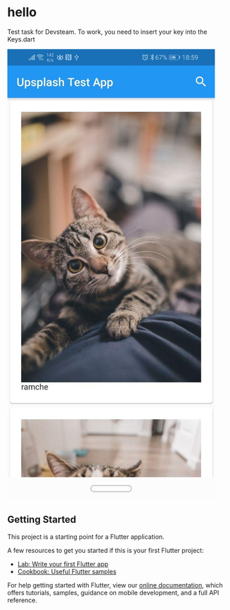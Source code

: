# hello

Test task for Devsteam.
To work, you need to insert your key into the Keys.dart


![Screen_1](https://github.com/FrostyGhost/unsplash_demo/blob/master/android/app/src/main/res/drawable/photo_2020-03-11_19-00-01.jpg)


## Getting Started

This project is a starting point for a Flutter application.

A few resources to get you started if this is your first Flutter project:

- [Lab: Write your first Flutter app](https://flutter.dev/docs/get-started/codelab)
- [Cookbook: Useful Flutter samples](https://flutter.dev/docs/cookbook)

For help getting started with Flutter, view our
[online documentation](https://flutter.dev/docs), which offers tutorials,
samples, guidance on mobile development, and a full API reference.


